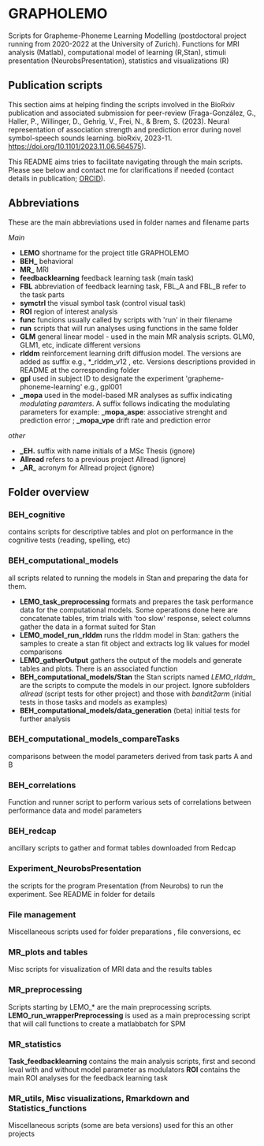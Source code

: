 # GRAPHOLEMO
Scripts for Grapheme-Phoneme Learning Modelling  (postdoctoral project running from 2020-2022 at the University of Zurich). Functions for MRI analysis (Matlab), computational model of learning (R,Stan), stimuli presentation (NeurobsPresentation), statistics and visualizations (R)

## Publication scripts 
This section aims at helping finding the scripts involved in the BioRxiv publication and associated submission for peer-review (Fraga-González, G., Haller, P., Willinger, D., Gehrig, V., Frei, N., & Brem, S. (2023). Neural representation of association strength and prediction error during novel symbol-speech sounds learning. bioRxiv, 2023-11. https://doi.org/10.1101/2023.11.06.564575). 

This README aims tries to facilitate navigating through the main scripts. Please see below and contact me for clarifications if needed (contact details in publication; [ORCID](http://orcid.org/0000-0002-1857-8607)). 

## Abbreviations 
These are the main abbreviations used in folder names and filename parts

_Main_
-  **LEMO** shortname for the project title GRAPHOLEMO 
-  **BEH_**  behavioral
-  **MR_**  MRI
-  **feedbacklearning** feedback learning task (main task)
-  **FBL**  abbreviation of feedback learning task, FBL_A and FBL_B refer to the task parts
-  **symctrl** the visual symbol task (control visual task)
-  **ROI** region of interest analysis
-  **func** funcions usually called by scripts with 'run' in their filename
-  **run** scripts that will run analyses using functions in the same folder
-  **GLM** general linear model - used in the main MR analysis scripts. GLM0, GLM1, etc, indicate different versions
-  **rlddm** reinforcement learning drift diffusion model. The versions are added as suffix e.g., \*_rlddm_v12 , etc. Versions descriptions provided in README at the corresponding folder
-  **gpl** used in subject ID to designate the experiment  'grapheme-phoneme-learning' e.g., gpl001
- **_mopa** used in the model-based MR analyses as suffix indicating _modulating paramters_. A suffix follows indicating the modulating parameters for example:  **_mopa_aspe**: associative strenght and prediction error ; **_mopa_vpe** drift rate and prediction error 

_other_
-  **_EH.** suffix with name initials of a MSc Thesis (ignore)
-  **Allread**  refers to a previous project Allread (ignore)
-  **\_AR\_** acronym for Allread project (ignore)

## Folder overview
### BEH_cognitive
contains scripts for descriptive tables and plot on performance in the cognitive tests (reading, spelling, etc)

### BEH_computational_models
all scripts related to running the models in Stan and preparing the data for them.
-  **LEMO_task_preprocessing** formats and prepares the task performance data for the computational models. Some operations done here are concatenate tables, trim trials with 'too slow' response, select columns gather the data in a format suited for Stan
-  **LEMO_model_run_rlddm**  runs the rlddm model in Stan: gathers the samples to create a stan fit object and extracts log lik values for model comparisons
-  **LEMO_gatherOutput**  gathers the output of the models and generate tables and plots. There is an associated function 
- **BEH_computational_models/Stan** the Stan scripts named *LEMO_rlddm_* are the scripts to compute the models in our project. Ignore subfolders *allread*  (script tests  for other project) and those with _bandit2arm_ (initial tests in those tasks and models as examples)
- **BEH_computational_models/data_generation** (beta) initial tests for further analysis
  
### BEH_computational_models_compareTasks
comparisons between the model parameters derived from task parts A and B

### BEH_correlations
Function and runner script to perform various sets of correlations between performance data and model parameters
### BEH_redcap
ancillary scripts to gather and format tables downloaded from Redcap
### Experiment_NeurobsPresentation
the scripts for the program Presentation (from Neurobs) to run the experiment. See README in folder for details 

### File management 
Miscellaneous scripts used for folder preparations , file conversions, ec

### MR_plots and tables
Misc scripts for visualization of MRI data and the results tables

### MR_preprocessing 
Scripts starting by LEMO_\*  are the main preprocessing scripts.  **LEMO_run_wrapperPreprocessing** is used as a main preprocessing script that will call functions to create a matlabbatch for SPM 

### MR_statistics 
**Task_feedbacklearning** contains the main analysis scripts, first and second leval with and without model parameter as modulators
**ROI** contains the main ROI analyses for the feedback learning task

### MR_utils, Misc visualizations, Rmarkdown and Statistics_functions 
Miscellaneous scripts (some are beta versions) used for this an other projects 

